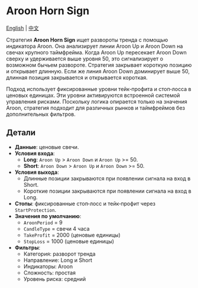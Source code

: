 # Aroon Horn Sign
[English](README.md) | [中文](README_cn.md)

Стратегия **Aroon Horn Sign** ищет развороты тренда с помощью индикатора Aroon.
Она анализирует линии Aroon Up и Aroon Down на свечах крупного таймфрейма. Когда
Aroon Up пересекает Aroon Down сверху и удерживается выше уровня 50, это
сигнализирует о возможном бычьем развороте. Стратегия закрывает короткую позицию
и открывает длинную. Если же линия Aroon Down доминирует выше 50, длинная
позиция закрывается и открывается короткая.

Подход использует фиксированные уровни тейк‑профита и стоп‑лосса в ценовых
единицах. Эти уровни активируются встроенной системой управления рисками.
Поскольку логика опирается только на значения Aroon, стратегия подходит для
различных рынков и таймфреймов без дополнительных фильтров.

## Детали
- **Данные**: ценовые свечи.
- **Условия входа**:
  - **Long**: `Aroon Up` > `Aroon Down` и `Aroon Up` >= 50.
  - **Short**: `Aroon Down` > `Aroon Up` и `Aroon Down` >= 50.
- **Условия выхода**:
  - Длинные позиции закрываются при появлении сигнала на вход в Short.
  - Короткие позиции закрываются при появлении сигнала на вход в Long.
- **Стопы**: фиксированные стоп‑лосс и тейк‑профит через `StartProtection`.
- **Значения по умолчанию**:
  - `AroonPeriod` = 9
  - `CandleType` = свечи 4 часа
  - `TakeProfit` = 2000 (ценовые единицы)
  - `StopLoss` = 1000 (ценовые единицы)
- **Фильтры**:
  - Категория: разворот тренда
  - Направление: Long и Short
  - Индикаторы: Aroon
  - Сложность: простая
  - Уровень риска: средний
